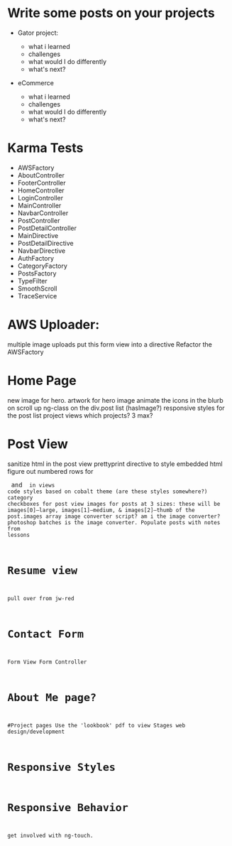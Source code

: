 # Write some posts on your projects

* Gator project:
  * what i learned
  * challenges
  * what would I do differently
  * what's next?

* eCommerce
  * what i learned
  * challenges
  * what would I do differently
  * what's next?




# Karma Tests

* AWSFactory
* AboutController
* FooterController
* HomeController
* LoginController
* MainController
* NavbarController
* PostController
* PostDetailController
* MainDirective
* PostDetailDirective
* NavbarDirective
* AuthFactory
* CategoryFactory
* PostsFactory
* TypeFilter
* SmoothScroll
* TraceService

# AWS Uploader:
multiple image uploads
put this form view into a directive
Refactor the AWSFactory

# Home Page

new image for hero. 
artwork for hero image
animate the icons in the blurb on scroll up
ng-class on the div.post list (hasImage?)
responsive styles for the post list
project views
  which projects? 3 max?

# Post View

sanitize html in the post view
prettyprint directive to style embedded html
figure out numbered rows for <pre> and <code> in views
code styles based on cobalt theme (are these styles somewhere?)
category checkboxes for post view
images for posts at 3 sizes:
these will be images[0]—large, images[1]—medium, & images[2]—thumb of the post.images array
image converter script? am i the image converter? photoshop batches is the image converter.
Populate posts with notes from lessons

# Resume view
pull over from jw-red

# Contact Form
Form View
Form Controller

# About Me page?

#Project pages
Use the 'lookbook' pdf to view
  Stages web design/development

# Responsive Styles

# Responsive Behavior
get involved with ng-touch.














